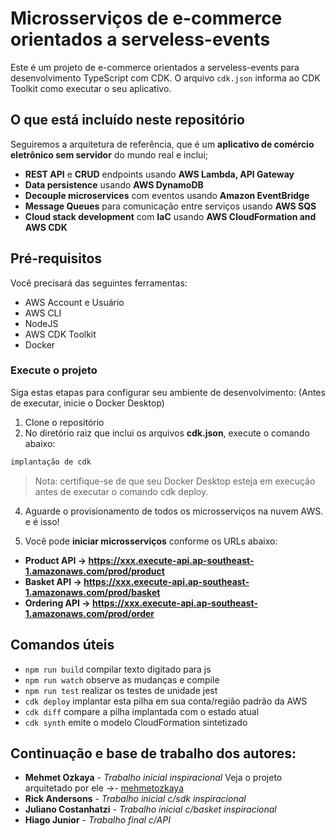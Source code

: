 # Microsserviços de e-commerce orientados a serveless-events

Este é um projeto de e-commerce orientados a serveless-events para desenvolvimento TypeScript com CDK. O arquivo `cdk.json` informa ao CDK Toolkit como executar o seu aplicativo.

## O que está incluído neste repositório
Seguiremos a arquitetura de referência, que é um **aplicativo de comércio eletrônico sem servidor** do mundo real e inclui;

* **REST API** e **CRUD** endpoints usando **AWS Lambda, API Gateway**
* **Data persistence** usando **AWS DynamoDB**
* **Decouple microservices** com eventos usando **Amazon EventBridge**
* **Message Queues** para comunicação entre serviços usando **AWS SQS**
* **Cloud stack development** com **IaC** usando **AWS CloudFormation and AWS CDK**

## Pré-requisitos
Você precisará das seguintes ferramentas:

* AWS Account e Usuário
* AWS CLI
* NodeJS
* AWS CDK Toolkit
* Docker

### Execute o projeto
Siga estas etapas para configurar seu ambiente de desenvolvimento: (Antes de executar, inicie o Docker Desktop)
1. Clone o repositório
2. No diretório raiz que inclui os arquivos **cdk.json**, execute o comando abaixo:
```csharp
implantação de cdk
```
>Nota: certifique-se de que seu Docker Desktop esteja em execução antes de executar o comando cdk deploy.

4. Aguarde o provisionamento de todos os microsserviços na nuvem AWS. e é isso!

5. Você pode **iniciar microsserviços** conforme os URLs abaixo:

* **Product API -> https://xxx.execute-api.ap-southeast-1.amazonaws.com/prod/product**
* **Basket API -> https://xxx.execute-api.ap-southeast-1.amazonaws.com/prod/basket**
* **Ordering API -> https://xxx.execute-api.ap-southeast-1.amazonaws.com/prod/order**

## Comandos úteis

 * `npm run build`   compilar texto digitado para js
 * `npm run watch`   observe as mudanças e compile
 * `npm run test`    realizar os testes de unidade jest
 * `cdk deploy`      implantar esta pilha em sua conta/região padrão da AWS
 * `cdk diff`        compare a pilha implantada com o estado atual
 * `cdk synth`       emite o modelo CloudFormation sintetizado

## Continuação e base de trabalho dos autores:

* **Mehmet Ozkaya** - *Trabalho inicial inspiracional* Veja o projeto arquitetado por ele ->- [mehmetozkaya](https://github.com/mehmetozkaya)
* **Rick Andersons** - *Trabalho inicial c/sdk inspiracional*
* **Juliano Costanhatzi** - *Trabalho inicial c/basket inspiracional*
* **Hiago Junior** - *Trabalho final c/API*
